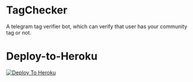 # TagChecker
A telegram tag verifier bot, which can verify that user has your community tag or not.

# Deploy-to-Heroku 
[![Deploy To Heroku](https://www.herokucdn.com/deploy/button.svg)](https://heroku.com/deploy?template=https://github.com/Texnocom/Nametag)